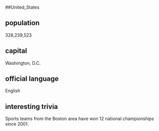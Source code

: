 ##United_States
## population
328,239,523

## capital
Washington, D.C.

 
## official language
English

## interesting trivia
Sports teams from the Boston area have won 12 national championships since 2001.


